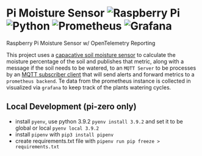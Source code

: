 # Pi Moisture Sensor ![Raspberry Pi](https://img.shields.io/badge/-Raspberry_Pi-C51A4A?style=for-the-badge&logo=Raspberry-Pi) ![Python](https://img.shields.io/badge/python-3670A0?style=for-the-badge&logo=python&logoColor=ffdd54) ![Prometheus](https://img.shields.io/badge/Prometheus-E6522C?style=for-the-badge&logo=Prometheus&logoColor=white) ![Grafana](https://img.shields.io/badge/grafana-%23F46800.svg?style=for-the-badge&logo=grafana&logoColor=white)
Raspberry Pi Moisture Sensor w/ OpenTelemetry Reporting

This project uses a [capacative soil moisture sensor](https://www.amazon.com/AITRIP-Capacitive-Corrosion-Resistant-Electronic/dp/B094J8XD83/ref=asc_df_B094J8XD83?mcid=f36789f1b52d313ca55c0ddd806aee81&hvocijid=11206063840108402844-B094J8XD83-&hvexpln=73&tag=hyprod-20&linkCode=df0&hvadid=721245378154&hvpos=&hvnetw=g&hvrand=11206063840108402844&hvpone=&hvptwo=&hvqmt=&hvdev=c&hvdvcmdl=&hvlocint=&hvlocphy=9010835&hvtargid=pla-2281435177858&th=1) to calculate the moisture percentage of the soil and publishes that metric, along with a message if the soil needs to be watered, to an `MQTT Server` to be processes by an [MQTT subscriber client](https://github.com/jhawk7/mqtt-sub-client) that will send alerts and forward metrics to a `prometheus backend`. Te data from the prometheus instance is collected in visualized via `grafana` to keep track of the plants watering cycles.

## Local Development (pi-zero only)
* install `pyenv`, use python 3.9.2 `pyenv install 3.9.2` and set it to be global or local `pyenv local 3.9.2`
* install `pipenv` with `pip3 install pipenv`
* create requirements.txt file with `pipenv run pip freeze > requirements.txt`
